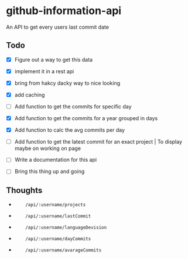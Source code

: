 # github-information-api
An API to get every users last commit date

## Todo
* [x] Figure out a way to get this data
* [x] implement it in a rest api
* [x] bring from hakcy dacky way to nice looking
* [x] add caching
* [ ] Add function to get the commits for specific day
* [x] Add function to get the commits for a year grouped in days
* [x] Add function to calc the avg commits per day
* [ ] Add function to get the latest commit for an exact project | To display maybe on working on page
* [ ] Write a documentation for this api
* [ ] Bring this thing up and going


## Thoughts
*         /api/:username/projects
*         /api/:username/lastCommit
*         /api/:username/languageDevision
*         /api/:username/dayCommits
*         /api/:username/avarageCommits
